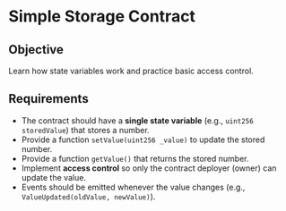 # Simple Storage Contract

## Objective
Learn how state variables work and practice basic access control.

## Requirements
- The contract should have a **single state variable** (e.g., `uint256 storedValue`) that stores a number.
- Provide a function `setValue(uint256 _value)` to update the stored number.
- Provide a function `getValue()` that returns the stored number.
- Implement **access control** so only the contract deployer (owner) can update the value.
- Events should be emitted whenever the value changes (e.g., `ValueUpdated(oldValue, newValue)`).
